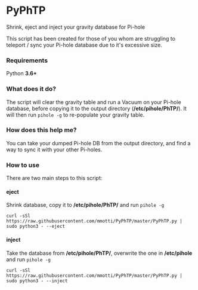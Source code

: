 # PyPhTP
Shrink, eject and inject your gravity database for Pi-hole

This script has been created for those of you whom are struggling to teleport / sync your Pi-hole database due to it's excessive size.

### Requirements ###
Python **3.6+**

### What does it do? ###
The script will clear the gravity table and run a Vacuum on your Pi-hole database, before copying it to the output directory (**/etc/pihole/PhTP/**). It will then run `pihole -g` to re-populate your gravity table.

### How does this help me? ###
You can take your dumped Pi-hole DB from the output directory, and find a way to sync it with your other Pi-holes.

### How to use ###

There are two main steps to this script:

#### eject ####
Shrink database, copy it to **/etc/pihole/PhTP/** and run `pihole -g`

`curl -sSl https://raw.githubusercontent.com/mmotti/PyPhTP/master/PyPhTP.py | sudo python3 - --eject`

#### inject ####
Take the database from **/etc/pihole/PhTP/**, overwrite the one in **/etc/pihole** and run `pihole -g`

`curl -sSl https://raw.githubusercontent.com/mmotti/PyPhTP/master/PyPhTP.py | sudo python3 - --inject`
